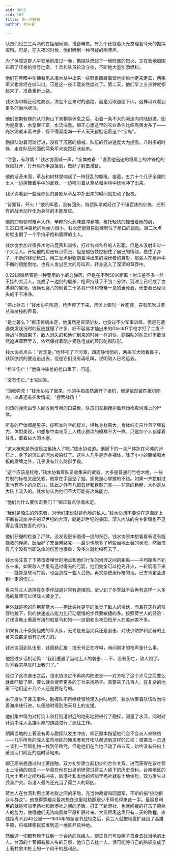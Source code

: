 ```yaml
---
aid: 0005
zid: 162
title: 第一次接触
author: 吹牛者

---
```




  队员们也三三两两的在抽烟闲聊，准备睡觉。有几个还就着火光整理着今天的勘探资料。可是，在入夜的时候，他们听到一种可疑的咆哮声。

  为了保障这群人平安地的度过一晚，勘探队燃起了一堆旺盛的烈火，又在营地周围布置了绊发的信号地雷。士兵和队员轮流守夜，不断地大量加添燃料。

  他们在黑暗中仿佛看见从灌木丛中出来一些野兽围绕着营地偷偷地走来走去，两条军犬也曾经在吠叫过。可是这一夜毕竟安然度过了。第二天，他们早上五点钟就都起来了，准备重新上路。

  钱水协和柳正经过商议，决定不走来时的道路，而是另取道路下山，这样可以看到更多的当地状况。

  他们披荆斩棘的从打狗山下来稍事休息之后，沿着一条不大的河流向内陆挺进。因为是夏季，水量很丰富，水流湍急。柳正心想这里的农业条件比临高强太多了——光水源就丰富许多，怪不得吴南海一干人天天都惦记着这个“宝岛”。

  勘探队沿着河滩行进，没有了茂密的植被，队伍的行进速度大为提高。八时多的时候，走在队伍前面的两条军犬突然狂吠起来。

  “注意，有敌情！”钱水协高喊一声，“全体戒备！”说着他迅速的将肩上的冲锋枪的保险打开，打开肩托半跪抵肩，做好了射击准备。

  他的话音未落，草丛和树林里响起了一阵狂乱的嘶吼，接着，五六十个几乎全裸的土人一边挥舞着手中的武器，一边吼叫着从草丛和树林中猛地冲了出来。

  钱水协看到一些深棕色的身影从草丛中扑出来的瞬间就扣动了扳机。

  “背靠背，开火！”他吼叫着，没有回头，特侦队早就经过了千锤百炼的训练，把所有的战术动作化为身体的本能反应。

  他的四周顿时枪声大作，辛辣的火药味直冲鼻端，枪托轻快的撞击着他的肩，0.22口径冲锋枪的后坐力很小，钱水廷很容易就控制住了枪口的跳动。第二次点射就击倒了一个手持矛枪和盾牌的土人。

  钱水协参加过很多次射击竞赛和训练，打过各式各样的人形靶，但是从没射击过一个大活人。开始他的射击有点慌张，但是他很快控制住了自己的情绪，稳住了身子，不断的移动枪口，用三发点射收割着冲出来的埋伏者的身影，那些人在枪声中不断的踉跄倒地，也有人发出巨大的号叫声，转身逃入了深深的草莽中。

  0.22LR弹尽管是一种警用的小威力弹药，但是在不到50米距离上射击差不多一丝不挂的大活人，变成了一边倒的屠杀。枪声持续了不到二分钟，河滩上已经成了血淋淋的屠场，很横七竖八的倒着二十多具尸体和奄奄一息的垂死者，伏击者已经消失的干干净净。

  “停止射击！”钱水协吼叫道。枪声停了下来，河滩上顿时一片死寂，只有风吹过草丛和树枝的声音。

  “是土著么？”柳正惊魂未定，他虽然是资深驴友，也受过不少军事训练，但是在遭遇突发状况时的反应就慢了许多，好不容易才抽出来的Glock17手枪才打了二发子弹战斗就结束了。敌人消失的和他们到来的时候一样的快，勘探队的队员们不敢贸然追进草莽里去。依然保持着刚才紧急组成的环形防御队形。

  钱水协点点头：“肯定是。”他环视了下河滩，四周静悄悄的，两条军犬喷着鼻子，跃跃欲试的要追击出去，但是它们没有再吼叫，说明敌人已经远去。

  “检查伤亡！”他将冲锋枪的枪口垂下，问道。

  “没有伤亡。”士官回答。

  “回收弹壳！”钱水协站了起来，他的手指虽然离开了扳机，但是依然留在扳机圈内，以备还有突发情况，“搜索战场！”

  灼热的弹壳由专人回收到专用的口袋里，队员们互相掩护着开始检查河滩上的尸体。

  所有的尸体都是男子，按照本时空的标准，堪称身材高大，身体结实茁壮且坚强有力，体型美观，和想象中南岛系土人矮小猥琐的模样不大一样。只是每个人都穿着耳孔，戴着巨大的木塞。

  “这大概就是所谓搭加里扬人了吧。”钱水协说道。他脚下的一具尸体趴在河滩的卵石上，身下的流过的河水被染红了。这些人几乎是赤身裸体，除了小小的藤编和木板的盾牌之外，几乎没有什么防御手段。

  “这个应该是标枪，”钱水协看着队员收集来的武器。大多是普通的竹枪木枪，一些竹制的标枪又细又软，他拿在手里掂了掂，感觉重心掌握的不错。如果一齐投射过来也有不小的杀伤力。除此之外有几把石斧和铁制刀具——非常的粗糙，大约是从大陆上流入的。钱水协认为他们不大可能有冶炼能力。

  “他们为什么要伏击我们？”柳正有点惊魂未定。

  “我们是陌生的外来者，对他们来说就是危险的敌人。”钱水协想不要说在这海岸上不断有流血冲突的17世纪的台湾，就是21世纪的美国，深入内陆的穷乡僻壤也不见得会得到友善的对待。

  他们仔细的检查了尸体，没发现更多值得一提的东西。钱水协原本想看看有没有能挽救的俘虏，医治好了充当带路党——最少也能多了解些当地土著的状况，然而仅有几个没有当即送命的伤势也很重，没多久就纷纷死去了。

  钱水协注意了下袭击者埋伏的地点和他们行军的河滩之间的距离——平均距离不到五十米，如果敌人手里有还过得去的弓箭，他们完全可以抢先开火，一轮箭雨下来——就算是软弓竹箭，也会造成一些人受伤。再夹杂使用标枪的话，己方肯定会遭到一定的伤亡。

  看来荷兰人选择在冬季作战是非常有道理的。至少到了冬季就不会再有这样一人多高的草莽可以供敌人藏身了。

  另外就是狗的作用非常大——狗比尖兵更早的发觉了敌人的埋伏，而且在这样的荒野地貌下，狗的快速追击能力比行动缓慢的步兵要敏捷的多。按照荷兰人的经验：讨伐当地土著最有用的就是马和狗——这倒和当初西班牙人在美洲差不多。

  如果有几十条狗组成的军犬队，无论是充当尖兵还是追击，对缺少防护和武器的土著来说都是很有杀伤力的。

  钱水协回到队伍里，钱德勒汇报：海天号正在呼叫，询问刚才的枪声是什么事。

  他接过步话机话筒：“我们遭遇了当地土人的袭击……不，没有伤亡，敌人跑了。对方看来早就盯上我们了。”

  经过了这次袭击之后，钱水协决定不再向内陆进发——对方吃了这个大亏之后要么就此吓破了胆，要么就会搜罗更多的丁壮来找场子。真要来了几百人，在复杂的地形下他们这十几个人还是要吃亏的。

  由于发生了袭击事件，勘探队不再继续冒险深入内陆地区，钱水协带着队伍改为沿着海岸线行进，以便随时得到海天号上的支援。

  他们集中精力对打狗山和打狗港附近的地形地貌进行了勘探，测量了水深，同时对计划中深入高雄平原的道路进行了测绘工作。

  期间当地的土著没有再与勘探队发生冲突，柳正原本指望他们会不会派人来联络——几乎所有的深入蛮荒地区的殖民者和开拓队都遇到这样的过程：被袭击－击退－谈判－互赠礼物－找到带路党。但是他们在当地活动了四五天，始终没有任何土著到河口附近的临时营地来。

  柳正原来想通过和土著接触，双方初步建立起初步的合作关系。进而获得在该社领土上活动的自由——毕竟在他在出发前研究过荷兰人留下的历史资料。台南地区的几大土著社之间均有冲突，新港社和本地的塔加里扬社就有土地纠纷，双方发生过武装冲突。新港人最终还充当了荷兰人的帮凶。

  荷兰人在台湾利用土著社群之间的矛盾，充当仲裁者和同盟军，不断的搞“挑动群众斗群众”。他觉得穿越众最初想在这里站稳脚跟少不得也得来这一手。最容易利用的就是塔加里扬社和新港社之间的矛盾。打击了新港社，也就间接的打击了荷兰人的势力，使得他们无法向高雄平原扩展过来。大员距离这里只有二天的路程，直线距离不到40公里——1635年的圣诞节战役之后，荷兰人就把地盘扩展到了高雄平原，将福建移民安置到这一地区开荒种地。

  然而这一切都有赖于找到一个合适的联络人，柳正自己可没胆子孤身去找当地的土人。台湾的土著都有猎人头的习惯，他自己去找土人，很可能将自己的脑袋变成了土著村舍木桩上的一个风干的战利品。



